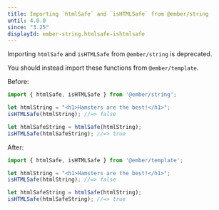 ```yaml
---
title: Importing `htmlSafe` and `isHTMLSafe` from @ember/string
until: 4.0.0
since: "3.25"
displayId: ember-string.htmlsafe-ishtmlsafe
---
```



Importing `htmlSafe` and `isHTMLSafe` from `@ember/string` is deprecated.

You should instead import these functions from `@ember/template`.

Before:

```js
import { htmlSafe, isHTMLSafe } from '@ember/string';

let htmlString = "<h1>Hamsters are the best!</h1>";
isHTMLSafe(htmlString); //=> false

let htmlSafeString = htmlSafe(htmlString);
isHTMLSafe(htmlSafeString); //=> true
```

After:

```js
import { htmlSafe, isHTMLSafe } from '@ember/template';

let htmlString = "<h1>Hamsters are the best!</h1>";
isHTMLSafe(htmlString); //=> false

let htmlSafeString = htmlSafe(htmlString);
isHTMLSafe(htmlSafeString); //=> true
```
